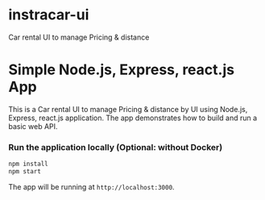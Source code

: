 # instracar-ui
Car rental UI to manage Pricing &amp; distance

# Simple Node.js, Express, react.js App

This is a Car rental UI to manage Pricing &amp; distance by UI using Node.js, Express, react.js application. The app demonstrates how to build and run a basic web API.


### Run the application locally (Optional: without Docker)

```bash
npm install
npm start
```

The app will be running at `http://localhost:3000`.
